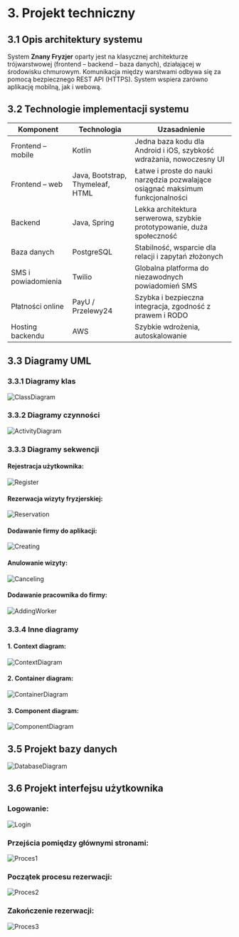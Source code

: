 # 3. Projekt techniczny

## 3.1	Opis architektury systemu
System **Znany Fryzjer** oparty jest na klasycznej architekturze trójwarstwowej (frontend – backend – baza danych), działającej w środowisku chmurowym. Komunikacja między warstwami odbywa się za pomocą bezpiecznego REST API (HTTPS). System wspiera zarówno aplikację mobilną, jak i webową.

## 3.2	Technologie implementacji systemu
| Komponent | Technologia | Uzasadnienie |
|-|-|-|
| Frontend – mobile | Kotlin | Jedna baza kodu dla Android i iOS, szybkość wdrażania, nowoczesny UI|
| Frontend – web | Java, Bootstrap, Thymeleaf, HTML | Łatwe i proste do nauki narzędzia pozwalające osiągnać maksimum funkcjonalności |
| Backend | Java, Spring | Lekka architektura serwerowa, szybkie prototypowanie, duża społeczność |
| Baza danych | PostgreSQL | Stabilność, wsparcie dla relacji i zapytań złożonych |
| SMS i powiadomienia | Twilio | Globalna platforma do niezawodnych powiadomień SMS |
| Płatności online | PayU / Przelewy24 | Szybka i bezpieczna integracja, zgodność z prawem i RODO |
| Hosting backendu | AWS | Szybkie wdrożenia, autoskalowanie |

## 3.3	Diagramy UML

### 3.3.1 Diagramy klas
![ClassDiagram](/diagrams/ClassDiagram.svg)
### 3.3.2 Diagramy czynności
![ActivityDiagram](/diagrams/ActivityDiagram.svg)
### 3.3.3 Diagramy sekwencji
#### Rejestracja użytkownika:
![Register](/diagrams/sequence/RegisterDiagram.png)
#### Rezerwacja wizyty fryzjerskiej:
![Reservation](/diagrams/sequence/ReservationDiagram.png)
#### Dodawanie firmy do aplikacji:
![Creating](/diagrams/sequence/CreatingDiagram.png)
#### Anulowanie wizyty:
![Canceling](/diagrams/sequence/CancelingDiagram.png)
#### Dodawanie pracownika do firmy:
![AddingWorker](/diagrams/sequence/AddingWorkerDiagram.png)
### 3.3.4 Inne diagramy
#### 1. Context diagram:
![ContextDiagram](/diagrams/ContextDiagram.svg)
#### 2. Container diagram:
![ContainerDiagram](/diagrams/ContainerDiagram.svg)
#### 3. Component diagram:
![ComponentDiagram](/diagrams/ComponentDiagram.svg)

## 3.5	Projekt bazy danych
![DatabaseDiagram](/diagrams/DatabaseDiagram.png)

## 3.6	Projekt interfejsu użytkownika
### Logowanie:
![Login](/interface/Logowanie.svg)
### Przejścia pomiędzy głównymi stronami:
![Proces1](/interface/Proces-1.svg)
### Początek procesu rezerwacji:
![Proces2](/interface/Proces-2.svg)
### Zakończenie rezerwacji:
![Proces3](/interface/Proces-3.svg)
